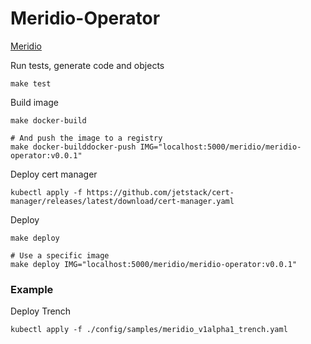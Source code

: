 # Meridio-Operator

[Meridio](https://github.com/Nordix/Meridio)

Run tests, generate code and objects
```
make test
```

Build image
```
make docker-build

# And push the image to a registry
make docker-builddocker-push IMG="localhost:5000/meridio/meridio-operator:v0.0.1"
```

Deploy cert manager
```
kubectl apply -f https://github.com/jetstack/cert-manager/releases/latest/download/cert-manager.yaml
```

Deploy
```
make deploy

# Use a specific image
make deploy IMG="localhost:5000/meridio/meridio-operator:v0.0.1"
```

### Example

Deploy Trench
```
kubectl apply -f ./config/samples/meridio_v1alpha1_trench.yaml
```